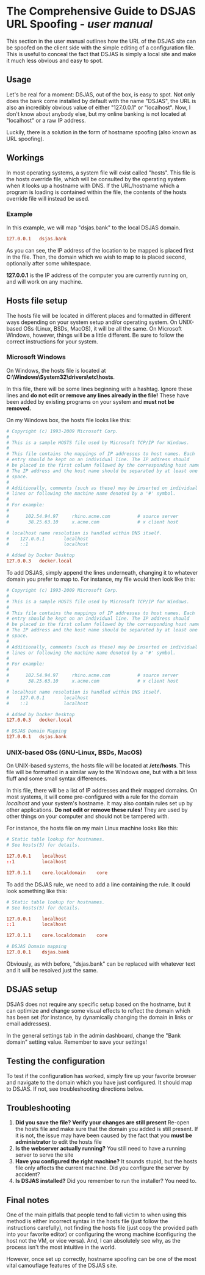 # The Comprehensive Guide to DSJAS URL Spoofing - *user manual*

This section in the user manual outlines how the URL of the DSJAS site can be spoofed on the client side with the simple editing of a configuration file. This is useful to conceal the fact that DSJAS is simply a local site and make it much less obvious and easy to spot.

## Usage

Let's be real for a moment: DSJAS, out of the box, is easy to spot. Not only does the bank come installed by default with the name "DSJAS", the URL is also an incredibly obvious value of either "127.0.0.1" or "localhost". Now, I don't know about anybody else, but my online banking is not located at "localhost" or a raw IP address.

Luckily, there is a solution in the form of hostname spoofing (also known as URL spoofing).

## Workings

In most operating systems, a system file will exist called "hosts". This file is the hosts override file, which will be consulted by the operating system when it looks up a hostname with DNS. If the URL/hostname which a program is loading is contained within the file, the contents of the hosts override file will instead be used.

### Example

In this example, we will map "dsjas.bank" to the local DSJAS domain.

```conf
127.0.0.1   dsjas.bank
```

As you can see, the IP address of the location to be mapped is placed first in the file. Then, the domain which we wish to map to is placed second, optionally after some whitespace.

**127.0.0.1** is the IP address of the computer you are currently running on, and will work on any machine.

## Hosts file setup

The hosts file will be located in different places and formatted in different ways depending on your system setup and/or operating system. On UNIX-based OSs (Linux, BSDs, MacOS), it will be all the same. On Microsoft Windows, however, things will be a little different. Be sure to follow the correct instructions for your system.

### Microsoft Windows

On Windows, the hosts file is located at **C:\Windows\System32\drivers\etc\hosts**.

In this file, there will be some lines beginning with a hashtag. Ignore these lines and **do not edit or remove any lines already in the file!** These have been added by existing programs on your system and **must not be removed.**

On my Windows box, the hosts file looks like this:

```conf
# Copyright (c) 1993-2009 Microsoft Corp.
#
# This is a sample HOSTS file used by Microsoft TCP/IP for Windows.
#
# This file contains the mappings of IP addresses to host names. Each
# entry should be kept on an individual line. The IP address should
# be placed in the first column followed by the corresponding host name.
# The IP address and the host name should be separated by at least one
# space.
#
# Additionally, comments (such as these) may be inserted on individual
# lines or following the machine name denoted by a '#' symbol.
#
# For example:
#
#      102.54.94.97     rhino.acme.com          # source server
#       38.25.63.10     x.acme.com              # x client host

# localhost name resolution is handled within DNS itself.
#    127.0.0.1       localhost
#    ::1             localhost

# Added by Docker Desktop
127.0.0.3   docker.local
```

To add DSJAS, simply append the lines underneath, changing it to whatever domain you prefer to map to. For instance, my file would then look like this:

```conf
# Copyright (c) 1993-2009 Microsoft Corp.
#
# This is a sample HOSTS file used by Microsoft TCP/IP for Windows.
#
# This file contains the mappings of IP addresses to host names. Each
# entry should be kept on an individual line. The IP address should
# be placed in the first column followed by the corresponding host name.
# The IP address and the host name should be separated by at least one
# space.
#
# Additionally, comments (such as these) may be inserted on individual
# lines or following the machine name denoted by a '#' symbol.
#
# For example:
#
#      102.54.94.97     rhino.acme.com          # source server
#       38.25.63.10     x.acme.com              # x client host

# localhost name resolution is handled within DNS itself.
#    127.0.0.1       localhost
#    ::1             localhost

# Added by Docker Desktop
127.0.0.3   docker.local

# DSJAS Domain Mapping
127.0.0.1   dsjas.bank
```

### UNIX-based OSs (GNU-Linux, BSDs, MacOS)

On UNIX-based systems, the hosts file will be located at **/etc/hosts**. This file will be formatted in a similar way to the Windows one, but with a bit less fluff and some small syntax differences.

In this file, there will be a list of IP addresses and their mapped domains. On most systems, it will come pre-configured with a rule for the domain *localhost* and your system's hostname. It may also contain rules set up by other applications. **Do not edit or remove these rules!** They are used by other things on your computer and should not be tampered with.

For instance, the hosts file on my main Linux machine looks like this:

```conf
# Static table lookup for hostnames.
# See hosts(5) for details.

127.0.0.1    localhost
::1          localhost

127.0.1.1    core.localdomain    core
```

To add the DSJAS rule, we need to add a line containing the rule. It could look something like this:

```conf
# Static table lookup for hostnames.
# See hosts(5) for details.

127.0.0.1    localhost
::1          localhost

127.0.1.1    core.localdomain    core

# DSJAS Domain mapping
127.0.0.1    dsjas.bank
```

Obviously, as with before, "dsjas.bank" can be replaced with whatever text and it will be resolved just the same.

## DSJAS setup

DSJAS does not require any specific setup based on the hostname, but it can optimize and change some visual effects to reflect the domain which has been set (for instance, by dynamically changing the domain in links or email addresses).

In the general settings tab in the admin dashboard, change the "Bank domain" setting value. Remember to save your settings!

## Testing the configuration

To test if the configuration has worked, simply fire up your favorite browser and navigate to the domain which you have just configured. It should map to DSJAS. If not, see troubleshooting directions below.

## Troubleshooting

1. **Did you save the file? Verify your changes are still present** Re-open the hosts file and make sure that the domain you added is still present. If it is not, the issue may have been caused by the fact that you **must be administrator** to edit the hosts file
1. **Is the webserver actually running?** You still need to have a running server to serve the site
1. **Have you configured the right machine?** It sounds stupid, but the hosts file only affects the current machine. Did you configure the server by accident?
1. **Is DSJAS installed?** Did you remember to run the installer? You need to.

## Final notes

One of the main pitfalls that people tend to fall victim to when using this method is either incorrect syntax in the hosts file (just follow the instructions carefully), not finding the hosts file (just copy the provided path into your favorite editor) or configuring the wrong machine (configuring the host not the VM, or vice versa). And, I can absolutely see why, as the process isn't the most intuitive in the world.

However, once set up correctly, hostname spoofing can be one of the most vital camouflage features of the DSJAS site.
